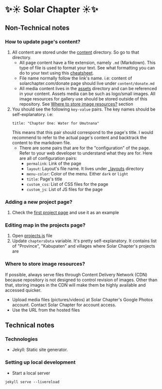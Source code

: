 ✨☀️ Solar Chapter ☀️✨
===

## Non-Technical notes
### How to update page's content?
1. All content are stored under the [content](content) directory. So go to that directory.
    - All page content have a file extension, namely `.md` (Markdown). This type of file is used to format your text. See what formatting you can do to your text using this [cheatsheet](https://www.markdownguide.org/cheat-sheet/).
    - File name normally follow the link's name. i.e: content of solarchapter.com/donate page should live under `content/donate.md`
    - All media content lives in the [assets](assets) directory and can be referenced in your content. Assets media can be such as logo/small images. All image resources for gallery use should be stored outside of this repository. See [Where to store image resources?](#where-to-store-image-resources) section
2. You should see the following `key-value` pairs. The key names should be self-explanatory.
    i.e:
    ```
    title: "Chapter One: Water for Umutnana"
    ```
    This means that this pair should correspond to the page's title. I would recommend to refer to the actual page's content and backtrack the content to the markdown file.
    - There are some pairs that are for the "configuration" of the page. Refer to your web developer to understand what they are for. Here are all of configuration pairs:
        - `permalink`: Link of the page
        - `layout`: Layout's file name. It lives under [_layouts](_layouts) directory
        - `menu-color`: Color of the menu. Either `dark` or `light`
        - `title`: Page's title
        - `custom_css`: List of CSS files for the page
        - `custom_js`: List of JS files for the page

### Adding a new project page?
1. Check the [first project page](content/projects/chapter-one-umutnana.md) and use it as an example

### Editing map in the projects page?
1. Open [projects.js](assets/js/projects.js#L1) file
2. Update `chaptersData` variable. It's pretty self-explanatory. It contains list of "Province", "Kabupaten" and villages where Solar Chapter's projects are

### <a id="where-to-store-image-resources"></a>Where to store image resources?
If possible, always serve files through Content Delivery Network (CDN) because repository is not designed to control revision of images. Other than that, storing images in the CDN will make them be highly available and accessed quicker.
- Upload media files (pictures/videos) at Solar Chapter's Google Photos account. Contact Solar Chapter for account access.
- Use the URL from the hosted files

## Technical notes
### Technologies
- Jekyll: Static site generator.

### Setting up local development
- Start a local server
```
jekyll serve --livereload
```